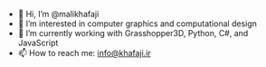 - 👋 Hi, I’m @malikhafaji
- 👀 I’m interested in computer graphics and computational design
- 🌱 I’m currently working with Grasshopper3D, Python, C#, and JavaScript
- 📫 How to reach me: info@khafaji.ir

<!---
malikhafaji/malikhafaji is a ✨ special ✨ repository because its `README.md` (this file) appears on your GitHub profile.
You can click the Preview link to take a look at your changes.
--->
